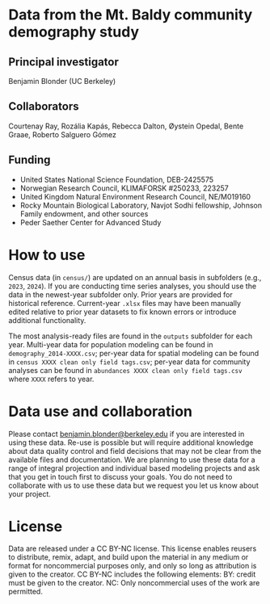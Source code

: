 # Data from the Mt. Baldy community demography study
## Principal investigator
Benjamin Blonder (UC Berkeley)

## Collaborators
Courtenay Ray, Rozália Kapás, Rebecca Dalton, Øystein Opedal, Bente Graae, Roberto Salguero Gómez

## Funding
* United States National Science Foundation, DEB-2425575
* Norwegian Research Council, KLIMAFORSK #250233, 223257
* United Kingdom Natural Environment Research Council, NE/M019160
* Rocky Mountain Biological Laboratory, Navjot Sodhi fellowship, Johnson Family endowment, and other sources
* Peder Saether Center for Advanced Study

# How to use
Census data (in `census/`) are updated on an annual basis in subfolders (e.g., `2023`, `2024`). If you are conducting time series analyses, you should use the data in the newest-year subfolder only. Prior years are provided for historical reference. Current-year `.xlsx` files may have been manually edited relative to prior year datasets to fix known errors or introduce additional functionality.

The most analysis-ready files are found in the `outputs` subfolder for each year. Multi-year data for population modeling can be found in `demography_2014-XXXX.csv`; per-year data for spatial modeling can be found in `census XXXX clean only field tags.csv`; per-year data for community analyses can be found in `abundances XXXX clean only field tags.csv` where `XXXX` refers to year.

# Data use and collaboration
Please contact benjamin.blonder@berkeley.edu if you are interested in using these data. Re-use is possible but will require additional knowledge about data quality control and field decisions that may not be clear from the available files and documentation. We are planning to use these data for a range of integral projection and individual based modeling projects and ask that you get in touch first to discuss your goals. You do not need to collaborate with us to use these data but we request you let us know about your project.

# License
Data are released under a CC BY-NC license. This license enables reusers to distribute, remix, adapt, and build upon the material in any medium or format for noncommercial purposes only, and only so long as attribution is given to the creator. CC BY-NC includes the following elements: BY: credit must be given to the creator. NC: Only noncommercial uses of the work are permitted.